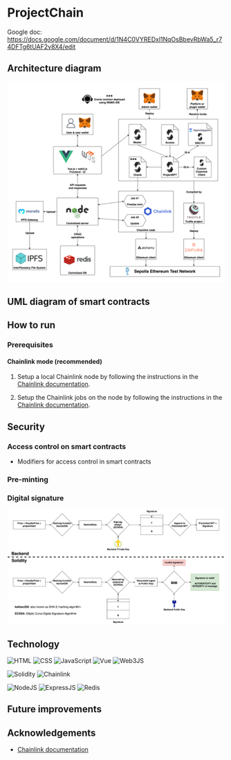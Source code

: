 # ProjectChain

Google doc:
https://docs.google.com/document/d/1N4C0VYREDxl1NqOsBbevRbWa5_r74DFTg6tUAF2v8X4/edit


## Architecture diagram

<img src="readme_assets/architecture_diagram.png">

## UML diagram of smart contracts 

## How to run

### Prerequisites

#### Chainlink mode (recommended)

1. Setup a local Chainlink node by following the instructions in the [Chainlink documentation](https://docs.chain.link/chainlink-nodes/v1/running-a-chainlink-node).

2. Setup the Chainlink jobs on the node by following the instructions in the [Chainlink documentation](https://docs.chain.link/chainlink-nodes/v1/fulfilling-requests).

#### 

## Security

### Access control on smart contracts

+ Modifiers for access control in smart contracts

### Pre-minting


### Digital signature

<img src="readme_assets/digital_signature.png">





## Technology

![HTML](https://img.shields.io/badge/HTML5-E34F26?style=for-the-badge&logo=html5&logoColor=white)
![CSS](https://img.shields.io/badge/CSS3-1572B6?style=for-the-badge&logo=css3&logoColor=white)
![JavaScript](https://img.shields.io/badge/JavaScript-323330?style=for-the-badge&logo=javascript&logoColor=F7DF1E)
![Vue](https://img.shields.io/badge/Vue.js-35495E?style=for-the-badge&logo=vuedotjs&logoColor=4FC08D)
![Web3JS](https://img.shields.io/badge/web3.js-F16822?style=for-the-badge&logo=web3.js&logoColor=white)

![Solidity](https://img.shields.io/badge/Solidity-e6e6e6?style=for-the-badge&logo=solidity&logoColor=black)
![Chainlink](https://img.shields.io/badge/chainlink-375BD2?style=for-the-badge&logo=chainlink&logoColor=white)

![NodeJS](https://img.shields.io/badge/Node.js-339933?style=for-the-badge&logo=nodedotjs&logoColor=white) 
![ExpressJS](https://img.shields.io/badge/Express.js-000000?style=for-the-badge&logo=express&logoColor=white)
![Redis](https://img.shields.io/badge/redis-CC0000.svg?&style=for-the-badge&logo=redis&logoColor=white)

## Future improvements

## Acknowledgements

+ [Chainlink documentation](https://docs.chain.link/)

